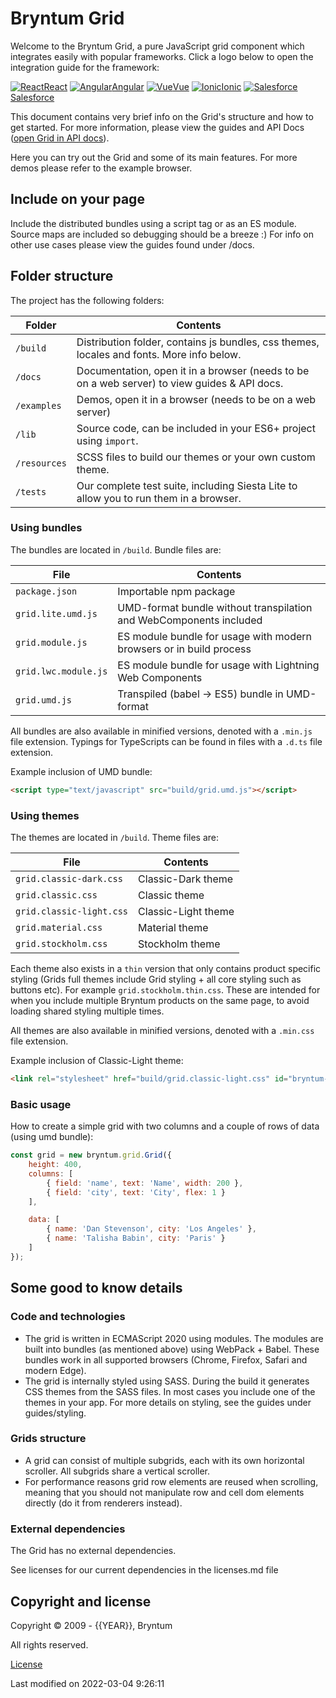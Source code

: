[//]: # (Links in this document only works when viewed in the documentation browser, surf to ./docs)

# Bryntum Grid

Welcome to the Bryntum Grid, a pure JavaScript grid component which integrates easily with popular frameworks. Click a
logo below to open the integration guide for the framework:

<div class="framework-logos">
<a href="#Grid/guides/integration/react/guide.md"><img src="Core/logo/react.svg" alt="React"><span>React</span></a>
<a href="#Grid/guides/integration/angular/guide.md"><img src="Core/logo/angular.svg" alt="Angular"><span>Angular</span></a>
<a href="#Grid/guides/integration/vue/guide.md"><img src="Core/logo/vue.svg" alt="Vue"><span>Vue</span></a>
<a href="#Grid/guides/integration/ionic.md"><img src="Core/logo/ionic.svg" alt="Ionic"><span>Ionic</span></a>
<a href="#Grid/guides/integration/salesforce/readme.md"><img src="Core/logo/salesforce.svg" alt="Salesforce"><span>Salesforce</span></a>
</div>

This document contains very brief info on the Grid's structure and how to get started. For more information, please
view the guides and API Docs ([open Grid in API docs](#Grid/view/Grid)).

Here you can try out the Grid and some of its main features. For more demos please refer to the example browser.

<div class="external-example" data-file="Grid/guides/readme/replaceimage.js"></div>

## Include on your page

Include the distributed bundles using a script tag or as an ES module. Source maps are included so debugging should be a
breeze :) For info on other use cases please view the guides found under /docs.

## Folder structure

The project has the following folders:

| Folder       | Contents                                                                                     |
|--------------|----------------------------------------------------------------------------------------------|
| `/build`     | Distribution folder, contains js bundles, css themes, locales and fonts. More info below.    |
| `/docs`      | Documentation, open it in a browser (needs to be on a web server) to view guides & API docs. |
| `/examples`  | Demos, open it in a browser (needs to be on a web server)                                    |
| `/lib`       | Source code, can be included in your ES6+ project using `import`.                            |
| `/resources` | SCSS files to build our themes or your own custom theme.                                     |
| `/tests`     | Our complete test suite, including Siesta Lite to allow you to run them in a browser.        |

### Using bundles

The bundles are located in `/build`. Bundle files are:

| File                 | Contents                                                            |
|----------------------|---------------------------------------------------------------------|
| `package.json`       | Importable npm package                                              |
| `grid.lite.umd.js`   | UMD-format bundle without transpilation and WebComponents included  |
| `grid.module.js`     | ES module bundle for usage with modern browsers or in build process |
| `grid.lwc.module.js` | ES module bundle for usage with Lightning Web Components            |
| `grid.umd.js`        | Transpiled (babel -> ES5) bundle in UMD-format                      |

All bundles are also available in minified versions, denoted with a `.min.js` file extension.
Typings for TypeScripts can be found in files with a `.d.ts` file extension.

Example inclusion of UMD bundle:

```html
<script type="text/javascript" src="build/grid.umd.js"></script>
```

### Using themes

The themes are located in `/build`. Theme files are:

| File                     | Contents            |
|--------------------------|---------------------|
| `grid.classic-dark.css`  | Classic-Dark theme  |
| `grid.classic.css`       | Classic theme       |
| `grid.classic-light.css` | Classic-Light theme |
| `grid.material.css`      | Material theme      |
| `grid.stockholm.css`     | Stockholm theme     |

Each theme also exists in a `thin` version that only contains product specific styling (Grids full themes include
Grid styling + all core styling such as buttons etc). For example `grid.stockholm.thin.css`. These are intended for
when you include multiple Bryntum products on the same page, to avoid loading shared styling multiple times.

All themes are also available in minified versions, denoted with a `.min.css` file extension.

Example inclusion of Classic-Light theme:

```html
<link rel="stylesheet" href="build/grid.classic-light.css" id="bryntum-theme">
```

### Basic usage

How to create a simple grid with two columns and a couple of rows of data (using umd bundle):

```javascript
const grid = new bryntum.grid.Grid({
    height: 400,
    columns: [
        { field: 'name', text: 'Name', width: 200 },
        { field: 'city', text: 'City', flex: 1 }
    ],

    data: [
        { name: 'Dan Stevenson', city: 'Los Angeles' },
        { name: 'Talisha Babin', city: 'Paris' }
    ]
});
```

<div class="external-example" data-file="Grid/guides/readme/basic.js"></div>

## Some good to know details

### Code and technologies

* The grid is written in ECMAScript 2020 using modules. The modules are built into bundles (as mentioned above) using
  WebPack + Babel. These bundles work in all supported browsers (Chrome, Firefox, Safari and modern Edge).
* The grid is internally styled using SASS. During the build it generates CSS themes from the SASS files. In most cases
  you include one of the themes in your app. For more details on styling, see the guides under guides/styling.

### Grids structure

* A grid can consist of multiple subgrids, each with its own horizontal scroller. All subgrids share a vertical
  scroller.
* For performance reasons grid row elements are reused when scrolling, meaning that you should not manipulate row and
  cell dom elements directly (do it from renderers instead).

### External dependencies

The Grid has no external dependencies.

See licenses for our current dependencies in the licenses.md file

## Copyright and license

Copyright © 2009 - {{YEAR}}, Bryntum

All rights reserved.

[License](https://www.bryntum.com/products/grid/license/)


<p class="last-modified">Last modified on 2022-03-04 9:26:11</p>